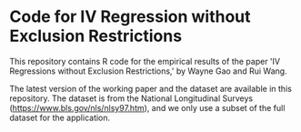 # Code for IV Regression without Exclusion Restrictions

This repository contains R code for the empirical results of the paper 'IV Regressions without Exclusion Restrictions,' by Wayne Gao and Rui Wang.

The latest version of the working paper and the dataset are available in this repository. The dataset is from the National Longitudinal Surveys (https://www.bls.gov/nls/nlsy97.htm), and we only use a subset of the full dataset for the application.
